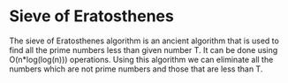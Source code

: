 # Sieve of Eratosthenes

The sieve of Eratosthenes algorithm is an ancient algorithm that is used to find all the prime numbers less than given number T. It can be done using O(n*log(log(n))) operations. Using this algorithm we can eliminate all the numbers which are not prime numbers and those that are less than T.
